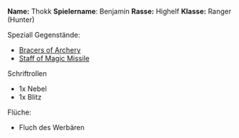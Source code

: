 **Name:** Thokk 
**Spielername**: Benjamin
**Rasse:**  Highelf
**Klasse:** Ranger (Hunter)

Speziall Gegenstände:
- [Bracers of Archery](Effekte/Ausrüstung.md#Bracers%20of%20Archery) 
- [Staff of Magic Missile](Effekte/Ausrüstung#Staff%20of%20Magic%20Missile) 

Schriftrollen
- 1x Nebel
- 1x Blitz

Flüche:
- Fluch des Werbären